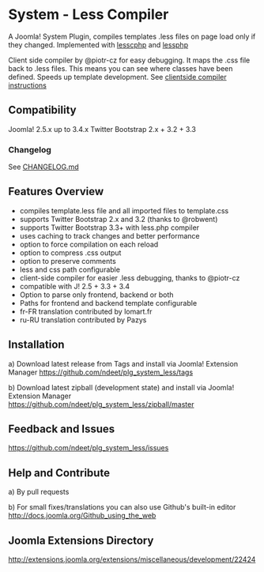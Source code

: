 # System - Less Compiler
A Joomla! System Plugin, compiles templates .less files on page load only if they changed. Implemented with [lesscphp] and [lessphp]

Client side compiler by @piotr-cz for easy debugging. It maps the .css file back to .less files. This means you can see where classes have been defined. Speeds up template development.
See [clientside compiler instructions](https://github.com/ndeet/plg_system_less/wiki/Clientside-Compiler-instructions)

[lesscphp]: https://github.com/leafo/lessphp
[lessphp]: https://github.com/oyejorge/less.php

## Compatibility
Joomla! 2.5.x up to 3.4.x
Twitter Bootstrap 2.x + 3.2 + 3.3

### Changelog
See [CHANGELOG.md](CHANGELOG.md)

## Features Overview
+ compiles template.less file and all imported files to template.css
+ supports Twitter Bootstrap 2.x and 3.2 (thanks to @robwent)
+ supports Twitter Bootstrap 3.3+ with less.php compiler
+ uses caching to track changes and better performance
+ option to force compilation on each reload
+ option to compress .css output
+ option to preserve comments
+ less and css path configurable
+ client-side compiler for easier .less debugging, thanks to @piotr-cz
+ compatible with J! 2.5 + 3.3 + 3.4
+ Option to parse only frontend, backend or both
+ Paths for frontend and backend template configurable
+ fr-FR translation contributed by lomart.fr
+ ru-RU translation contributed by Pazys

## Installation
a) Download latest release from Tags and install via Joomla! Extension Manager
https://github.com/ndeet/plg_system_less/tags

b) Download latest zipball (development state) and install via Joomla! Extension Manager
https://github.com/ndeet/plg_system_less/zipball/master

## Feedback and Issues
https://github.com/ndeet/plg_system_less/issues

## Help and Contribute
a) By pull requests

b) For small fixes/translations you can also use Github's built-in editor
http://docs.joomla.org/Github_using_the_web

## Joomla Extensions Directory
http://extensions.joomla.org/extensions/miscellaneous/development/22424

